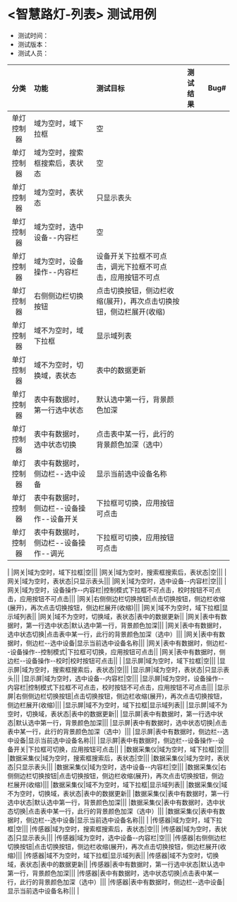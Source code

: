 # <智慧路灯-列表> 测试用例

- 测试时间：
- 测试版本：
- 测试人员：

|   分类  |功能|测试目标|测试结果|Bug#|
|:-------:|:--|:--|:--|:--:|
|单灯控制器|域为空时，域下拉框|空|||
|单灯控制器|域为空时，搜索框搜索后，表状态|空|||
|单灯控制器|域为空时，表状态|只显示表头|||
|单灯控制器|域为空时，选中设备--内容栏|空|||
|单灯控制器|域为空时，设备操作--内容栏|设备开关下拉框不可点击，调光下拉框不可点击，应用按钮不可点|||
|单灯控制器|右侧侧边栏切换按钮|点击切换按钮，侧边栏收缩(展开)，再次点击切换按钮，侧边栏展开(收缩)|||
|单灯控制器|域不为空时，域下拉框|显示域列表||
|单灯控制器|域不为空时，切换域，表状态|表中的数据更新||
|单灯控制器|表中有数据时，第一行选中状态|默认选中第一行，背景颜色加深|||
|单灯控制器|表中有数据时，选中状态切换|点击表中某一行，此行的背景颜色加深（选中）|||
|单灯控制器|表中有数据时，侧边栏--选中设备|显示当前选中设备名称|||
|单灯控制器|表中有数据时，侧边栏--设备操作--设备开关|下拉框可切换，应用按钮可点击||
|单灯控制器|表中有数据时，侧边栏--设备操作--调光|下拉框可切换，应用按钮可点击||
|
|网关|域为空时，域下拉框|空|||
|网关|域为空时，搜索框搜索后，表状态|空|||
|网关|域为空时，表状态|只显示表头|||
|网关|域为空时，选中设备--内容栏|空|||
|网关|域为空时，设备操作--内容栏|控制模式下拉框不可点击，校时按钮不可点击，应用按钮不可点击|||
|网关|右侧侧边栏切换按钮|点击切换按钮，侧边栏收缩(展开)，再次点击切换按钮，侧边栏展开(收缩)|||
|网关|域不为空时，域下拉框|显示域列表||
|网关|域不为空时，切换域，表状态|表中的数据更新||
|网关|表中有数据时，第一行选中状态|默认选中第一行，背景颜色加深|||
|网关|表中有数据时，选中状态切换|点击表中某一行，此行的背景颜色加深（选中）|||
|网关|表中有数据时，侧边栏--选中设备|显示当前选中设备名称|||
|网关|表中有数据时，侧边栏--设备操作--控制模式|下拉框可切换，应用按钮可点击||
|网关|表中有数据时，侧边栏--设备操作--校时|校时按钮可点击||
|
|显示屏|域为空时，域下拉框|空|||
|显示屏|域为空时，搜索框搜索后，表状态|空|||
|显示屏|域为空时，表状态|只显示表头|||
|显示屏|域为空时，选中设备--内容栏|空|||
|显示屏|域为空时，设备操作--内容栏|控制模式下拉框不可点击，校时按钮不可点击，应用按钮不可点击|||
|显示屏|右侧侧边栏切换按钮|点击切换按钮，侧边栏收缩(展开)，再次点击切换按钮，侧边栏展开(收缩)|||
|显示屏|域不为空时，域下拉框|显示域列表||
|显示屏|域不为空时，切换域，表状态|表中的数据更新||
|显示屏|表中有数据时，第一行选中状态|默认选中第一行，背景颜色加深|||
|显示屏|表中有数据时，选中状态切换|点击表中某一行，此行的背景颜色加深（选中）|||
|显示屏|表中有数据时，侧边栏--选中设备|显示当前选中设备名称|||
|显示屏|表中有数据时，侧边栏--设备操作--设备开关|下拉框可切换，应用按钮可点击||
|
|数据采集仪|域为空时，域下拉框|空|||
|数据采集仪|域为空时，搜索框搜索后，表状态|空|||
|数据采集仪|域为空时，表状态|只显示表头|||
|数据采集仪|域为空时，选中设备--内容栏|空|||
|数据采集仪|右侧侧边栏切换按钮|点击切换按钮，侧边栏收缩(展开)，再次点击切换按钮，侧边栏展开(收缩)|||
|数据采集仪|域不为空时，域下拉框|显示域列表||
|数据采集仪|域不为空时，切换域，表状态|表中的数据更新||
|数据采集仪|表中有数据时，第一行选中状态|默认选中第一行，背景颜色加深|||
|数据采集仪|表中有数据时，选中状态切换|点击表中某一行，此行的背景颜色加深（选中）|||
|数据采集仪|表中有数据时，侧边栏--选中设备|显示当前选中设备名称|||
|
|传感器|域为空时，域下拉框|空|||
|传感器|域为空时，搜索框搜索后，表状态|空|||
|传感器|域为空时，表状态|只显示表头|||
|传感器|域为空时，选中设备--内容栏|空|||
|传感器|右侧侧边栏切换按钮|点击切换按钮，侧边栏收缩(展开)，再次点击切换按钮，侧边栏展开(收缩)|||
|传感器|域不为空时，域下拉框|显示域列表||
|传感器|域不为空时，切换域，表状态|表中的数据更新||
|传感器|表中有数据时，第一行选中状态|默认选中第一行，背景颜色加深|||
|传感器|表中有数据时，选中状态切换|点击表中某一行，此行的背景颜色加深（选中）|||
|传感器|表中有数据时，侧边栏--选中设备|显示当前选中设备名称|||
|